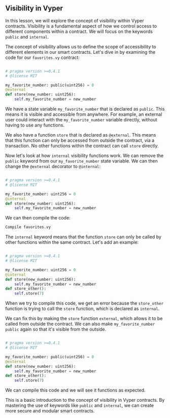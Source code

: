 ## Visibility in Vyper

In this lesson, we will explore the concept of visibility within Vyper contracts. Visibility is a fundamental aspect of how we control access to different components within a contract. We will focus on the keywords `public` and `internal`.

The concept of visibility allows us to define the scope of accessibility to different elements in our smart contracts. Let's dive in by examining the code for our `favorites.vy` contract:

```python

# pragma version >=0.4.1
# @license MIT

my_favorite_number: public(uint256) = 0
@external
def store(new_number: uint256):
    self.my_favorite_number = new_number
```

We have a state variable `my_favorite_number` that is declared as `public`. This means it is visible and accessible from anywhere. For example, an external user could interact with the `my_favorite_number` variable directly, without having to use any functions.

We also have a function `store` that is declared as `@external`. This means that this function can only be accessed from outside the contract, via a transaction. No other functions within the contract can call `store` directly.

Now let's look at how `internal` visibility functions work. We can remove the `public` keyword from our `my_favorite_number` state variable. We can then change the `@external` decorator to `@internal`:

```python

# pragma version >=0.4.1
# @license MIT

my_favorite_number: uint256 = 0
@internal
def store(new_number: uint256):
    self.my_favorite_number = new_number
```

We can then compile the code:

```bash
Compile favorites.vy
```

The `internal` keyword means that the function `store` can only be called by other functions within the same contract. Let's add an example:

```python

# pragma version >=0.4.1
# @license MIT

my_favorite_number: uint256 = 0
@internal
def store(new_number: uint256):
    self.my_favorite_number = new_number
def store_other():
    self.store(7)
```

When we try to compile this code, we get an error because the `store_other` function is trying to call the `store` function, which is declared as `internal`.

We can fix this by making the `store` function `external`, which allows it to be called from outside the contract. We can also make `my_favorite_number` `public` again so that it's visible from the outside.

```python

# pragma version >=0.4.1
# @license MIT

my_favorite_number: public(uint256) = 0
@external
def store(new_number: uint256):
    self.my_favorite_number = new_number
def store_other():
    self.store(7)
```

We can compile this code and we will see it functions as expected.

This is a basic introduction to the concept of visibility in Vyper contracts. By mastering the use of keywords like `public` and `internal`, we can create more secure and modular smart contracts.
